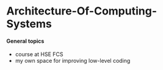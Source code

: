 # Architecture-Of-Computing-Systems

#### General topics

- course at HSE FCS
- my own space for improving low-level coding
